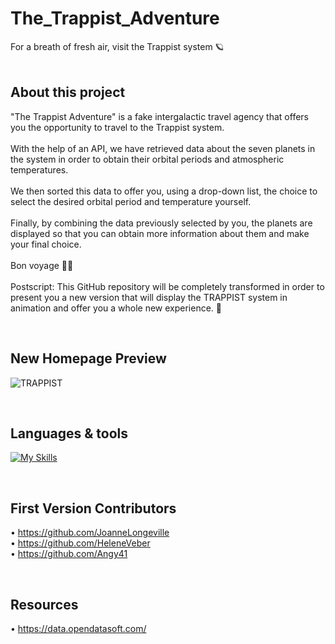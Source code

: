 # The_Trappist_Adventure

For a breath of fresh air, visit the Trappist system 🪐 
<br /><br />

## About this project

"The Trappist Adventure" is a fake intergalactic travel agency that offers you the opportunity to travel to the Trappist system.
<br /><br />
With the help of an API, we have retrieved data about the seven planets in the system in order to obtain their orbital periods and atmospheric temperatures.
<br /><br />
We then sorted this data to offer you, using a drop-down list, the choice to select the desired orbital period and temperature yourself.
<br /><br />
Finally, by combining the data previously selected by you, the planets are displayed so that you can obtain more information about them and make your final choice.
<br /><br />
Bon voyage 👋🏻
<br /><br />
Postscript: This GitHub repository will be completely transformed in order to present you a new version that will display the TRAPPIST system in animation and offer you a whole new experience. 🚀

<br />

## New Homepage Preview

![TRAPPIST](https://user-images.githubusercontent.com/102388803/216838816-650d366f-28d3-463d-9e53-a0ee22f66cee.gif)

<br />

## Languages & tools


[![My Skills](https://skillicons.dev/icons?i=js,html,css,vscode,ai,github,git)](https://skillicons.dev)

<br />

## First Version Contributors 

• https://github.com/JoanneLongeville <br />
• https://github.com/HeleneVeber <br />
• https://github.com/Angy41

<br />

## Resources 

• https://data.opendatasoft.com/


